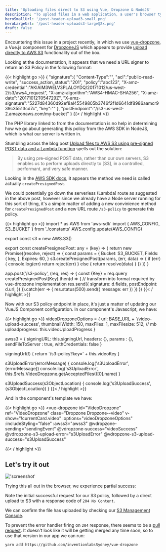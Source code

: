 ```yaml
---
title: 'Uploading files direct to S3 using Vue, Dropzone & NodeJS'
description: "To upload files in a web application, a user's browser typically uploads directly to an application server. This approach comes with a variety of problems such as server timeouts, memory limitations and bandwidth costs associated with double-handling the file."
heroSmallUrl: '/post-header-upload3-small.png'
heroLargeUrl: '/post-header-uploads3-large@2x.png'
draft: false
---
```


Encountering this issue in a project recently, in which we use [vue-dropzone](https://rowanwins.github.io/vue-dropzone/docs/dist/#/installation), a Vue.js component for [DropzoneJS](https://www.dropzonejs.com/) which appears to provide [upload directly to AWS S3](https://rowanwins.github.io/vue-dropzone/docs/dist/#/aws-s3-upload) functionality out of the box.

Looking at the documentation, it appears that we need a URL signer to return an S3 Policy in the following format:

{{< highlight go >}}
{
   "signature":{
      "Content-Type":"",
      "acl":"public-read-write",
      "success_action_status":"201",
      "policy":"abc123",
      "X-amz-credential":"AKIAIM3WELV3PLALOYDQ\/20171012\/us-west-2\/s3\/aws4_request",
      "X-amz-algorithm":"AWS4-HMAC-SHA256",
      "X-amz-date":"20171012T054729Z",
      "X-amz-signature":"5227d84360d92ef8al45549805b3746f2f1d6641df8986aamcr939c35513cd7c",
      "key":""
   },
   "postEndpoint":"\/\/s3-us-west-2.amazonaws.com\/my-bucket"
}
{{< / highlight >}}

The PHP library linked to from the documentation is no help in determining how we go about generating this policy from the AWS SDK in NodeJS, which is what our server is written in.

Stumbling across the blog post [Upload files to AWS S3 using pre-signed POST data and a Lambda function](https://blog.webiny.com/upload-files-to-aws-s3-using-pre-signed-post-data-and-a-lambda-function-7a9fb06d56c1) spells out the solution:

> By using pre-signed POST data, rather than our own servers, S3 enables us to perform uploads directly to [S3], in a controlled, performant, and very safe manner.

Looking in the [AWS SDK docs](https://docs.aws.amazon.com/AWSJavaScriptSDK/latest/AWS/S3.html#createPresignedPost-property), it appears the method we need is called actually `createPresignedPost`.

We could potentially go down the serverless (Lambda) route as suggested in the above post, however since we already have a Node server running for this sort of thing, it's a simple matter of adding a new convinience method for `createPresignedPost` and a new URL route `/s3-policy` to generate this policy.

{{< highlight go >}}
import * as AWS from 'aws-sdk'
import { AWS_CONFIG, S3_BUCKET } from './constants'
AWS.config.update(AWS_CONFIG)

export const s3 = new AWS.S3()

export const createPresignedPost: any = (key) => {
  return new Promise((resolve, reject) => {
    const params = {
      Bucket: S3_BUCKET,
      Fields: {
        key,
      },
      Expires: 60,
    }
    s3.createPresignedPost(params, (err, data) => {
      if (err) {
        console.log(err)
        return reject(err)
      } else {
        return resolve(data)
      }
    })
  })
}

app.post('/s3-policy', (req, res) => {
  const {Key} = req.query
  createPresignedPost(Key).then(d => {
    // transform into format required by vue-dropzone implementation
    res.send({
      signature: d.fields,
      postEndpoint: d.url,
    })
  }).catch(err => {
    res.status(500).send({ message: err })
  })
})
{{< / highlight >}}

Now with our S3 policy endpoint in place, it's just a matter of updating our VueJS Component configuration. In our component's Javascript, we have:

{{< highlight go >}}
videoDropzoneOptions = {
  url: BASE_URL + '/video-upload-success',
  thumbnailWidth: 150,
  maxFiles: 1,
  maxFilesize: 512, // mb
  uploadprogress: this.videoUploadProgress
}

awss3 = {
  signingURL: this.signingUrl,
  headers: {},
  params : {},
  sendFileToServer : true,
  withCredentials: false
}

signingUrl(f) {
  return '/s3-policy?key=' + this.videoKey
}

s3UploadError(errorMessage) {
  console.log('s3UploadError', {errorMessage})
  console.log('s3UploadError', this.$refs.VideoDropzone.getAcceptedFiles()[0].name)
}

s3UploadSuccess(s3ObjectLocation) {
  console.log('s3UploadSuccess', {s3ObjectLocation})
}
{{< / highlight >}}

And in the component's template we have:


{{< highlight go >}}
<vue-dropzone
   id="VideoDropzone"
   ref="VideoDropzone"
   class="Dropzone Dropzone--video"
   v-show="!currentCard.video"
   :options="videoDropzoneOptions"
   :includeStyling="false"
   :awss3="awss3"
   @vdropzone-sending="sendingEvent"
   @vdropzone-success="videoSuccess"
   @vdropzone-s3-upload-error="s3UploadError"
   @vdropzone-s3-upload-success="s3UploadSuccess"
></vue-dropzone>
{{< / highlight >}}

## Let's try it out

!['screenshot'](/upload-s3.png)

Trying this all out in the browser, we experience partial success:

Note the initial successful request for our S3 policy, followed by a direct upload to S3 with a response code of `204 No Content`.

We can confirm the file has uploaded by checking our [S3 Management Console](https://s3.console.aws.amazon.com/s3/buckets/).

To prevent the error handler firing on `204` response, there seems to be a [pull request](https://github.com/rowanwins/vue-dropzone/pull/461). It doesn't look like it will be getting merged any time soon, so to use that version in our app we can run:

`yarn add https://github.com/inventionlabsSydney/vue-dropzone`



